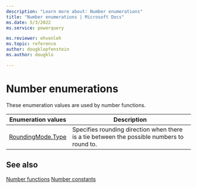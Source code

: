 ```yaml
---
description: "Learn more about: Number enumerations"
title: "Number enumerations | Microsoft Docs"
ms.date: 5/3/2022
ms.service: powerquery

ms.reviewer: ehvonleh
ms.topic: reference
author: dougklopfenstein
ms.author: dougklo

---
```

# Number enumerations

These enumeration values are used by number functions.
  
|Enumeration values|Description|
| ---------------- | ----------- |
|[RoundingMode.Type](roundingmode-type.md)|Specifies rounding direction when there is a tie between the possible numbers to round to.|

## See also

[Number functions](number-functions.md)
[Number constants](number-constants.md)
